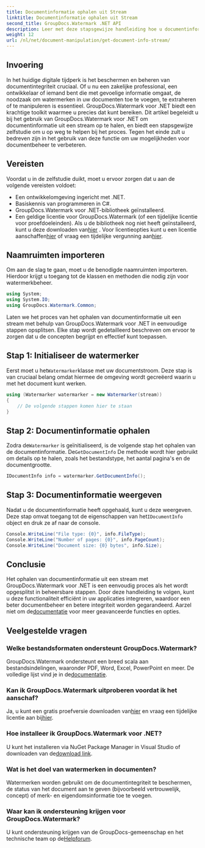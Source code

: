 ```yaml
---
title: Documentinformatie ophalen uit Stream
linktitle: Documentinformatie ophalen uit Stream
second_title: GroupDocs.Watermark .NET API
description: Leer met deze stapsgewijze handleiding hoe u documentinformatie uit een stream kunt halen met GroupDocs.Watermark voor .NET. Uw mogelijkheden voor documentbeheer moeiteloos.
weight: 12
url: /nl/net/document-manipulation/get-document-info-stream/
---
```

## Invoering
In het huidige digitale tijdperk is het beschermen en beheren van documentintegriteit cruciaal. Of u nu een zakelijke professional, een ontwikkelaar of iemand bent die met gevoelige informatie omgaat, de noodzaak om watermerken in uw documenten toe te voegen, te extraheren of te manipuleren is essentieel. GroupDocs.Watermark voor .NET biedt een krachtige toolkit waarmee u precies dat kunt bereiken. Dit artikel begeleidt u bij het gebruik van GroupDocs.Watermark voor .NET om documentinformatie uit een stream op te halen, en biedt een stapsgewijze zelfstudie om u op weg te helpen bij het proces. Tegen het einde zult u bedreven zijn in het gebruik van deze functie om uw mogelijkheden voor documentbeheer te verbeteren.
## Vereisten
Voordat u in de zelfstudie duikt, moet u ervoor zorgen dat u aan de volgende vereisten voldoet:
- Een ontwikkelomgeving ingericht met .NET.
- Basiskennis van programmeren in C#.
- GroupDocs.Watermark voor .NET-bibliotheek geïnstalleerd.
- Een geldige licentie voor GroupDocs.Watermark (of een tijdelijke licentie voor proefdoeleinden).
 Als u de bibliotheek nog niet heeft geïnstalleerd, kunt u deze downloaden van[hier](https://releases.groupdocs.com/Watermark/net/) . Voor licentieopties kunt u een licentie aanschaffen[hier](https://purchase.groupdocs.com/buy) of vraag een tijdelijke vergunning aan[hier](https://purchase.groupdocs.com/temporary-license/).
## Naamruimten importeren
Om aan de slag te gaan, moet u de benodigde naamruimten importeren. Hierdoor krijgt u toegang tot de klassen en methoden die nodig zijn voor watermerkbeheer.
```csharp
using System;
using System.IO;
using GroupDocs.Watermark.Common;
```
Laten we het proces van het ophalen van documentinformatie uit een stream met behulp van GroupDocs.Watermark voor .NET in eenvoudige stappen opsplitsen. Elke stap wordt gedetailleerd beschreven om ervoor te zorgen dat u de concepten begrijpt en effectief kunt toepassen.
## Stap 1: Initialiseer de watermerker
 Eerst moet u het`Watermarker`klasse met uw documentstroom. Deze stap is van cruciaal belang omdat hiermee de omgeving wordt gecreëerd waarin u met het document kunt werken.
```csharp
using (Watermarker watermarker = new Watermarker(stream))
{
    // De volgende stappen komen hier te staan
}
```
## Stap 2: Documentinformatie ophalen
 Zodra de`Watermarker` is geïnitialiseerd, is de volgende stap het ophalen van de documentinformatie. De`GetDocumentInfo` De methode wordt hier gebruikt om details op te halen, zoals het bestandstype, het aantal pagina's en de documentgrootte.
```csharp
IDocumentInfo info = watermarker.GetDocumentInfo();
```
## Stap 3: Documentinformatie weergeven
 Nadat u de documentinformatie heeft opgehaald, kunt u deze weergeven. Deze stap omvat toegang tot de eigenschappen van het`IDocumentInfo` object en druk ze af naar de console.
```csharp
Console.WriteLine("File type: {0}", info.FileType);
Console.WriteLine("Number of pages: {0}", info.PageCount);
Console.WriteLine("Document size: {0} bytes", info.Size);
```

## Conclusie
 Het ophalen van documentinformatie uit een stream met GroupDocs.Watermark voor .NET is een eenvoudig proces als het wordt opgesplitst in beheersbare stappen. Door deze handleiding te volgen, kunt u deze functionaliteit efficiënt in uw applicaties integreren, waardoor een beter documentbeheer en betere integriteit worden gegarandeerd. Aarzel niet om de[documentatie](https://tutorials.groupdocs.com/Watermark/net/) voor meer geavanceerde functies en opties.
## Veelgestelde vragen
### Welke bestandsformaten ondersteunt GroupDocs.Watermark?
 GroupDocs.Watermark ondersteunt een breed scala aan bestandsindelingen, waaronder PDF, Word, Excel, PowerPoint en meer. De volledige lijst vind je in de[documentatie](https://tutorials.groupdocs.com/Watermark/net/).
### Kan ik GroupDocs.Watermark uitproberen voordat ik het aanschaf?
 Ja, u kunt een gratis proefversie downloaden van[hier](https://releases.groupdocs.com/) en vraag een tijdelijke licentie aan bij[hier](https://purchase.groupdocs.com/temporary-license/).
### Hoe installeer ik GroupDocs.Watermark voor .NET?
 U kunt het installeren via NuGet Package Manager in Visual Studio of downloaden van de[download link](https://releases.groupdocs.com/Watermark/net/).
### Wat is het doel van watermerken in documenten?
Watermerken worden gebruikt om de documentintegriteit te beschermen, de status van het document aan te geven (bijvoorbeeld vertrouwelijk, concept) of merk- en eigendomsinformatie toe te voegen.
### Waar kan ik ondersteuning krijgen voor GroupDocs.Watermark?
 U kunt ondersteuning krijgen van de GroupDocs-gemeenschap en het technische team op de[Helpforum](https://forum.groupdocs.com/c/watermark/19).